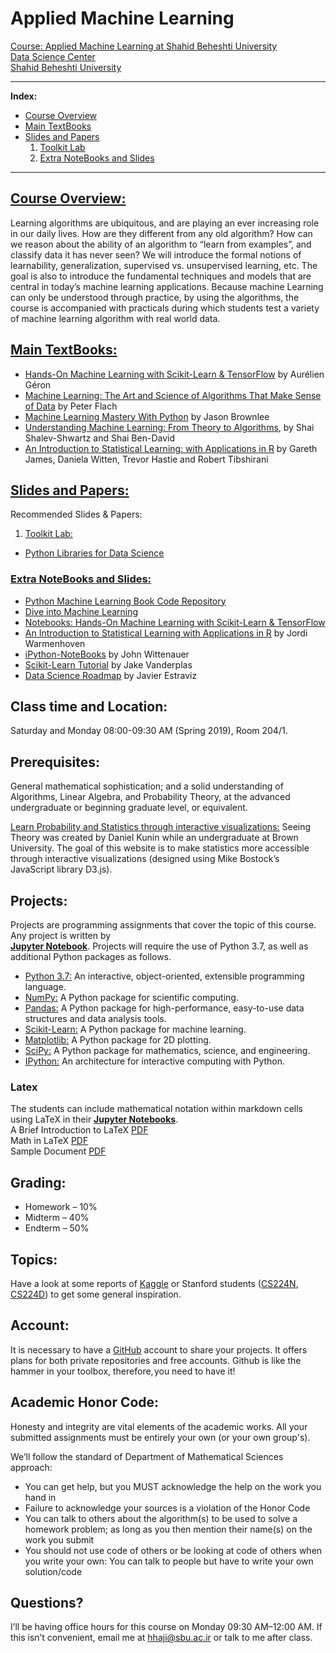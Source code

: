 # Applied Machine Learning 
[Course: Applied Machine Learning at Shahid Beheshti University](http://facultymembers.sbu.ac.ir/hhaji/machine-learning-2017/) <br>
[Data Science Center](http://ds.sbu.ac.ir)<br> 
[Shahid Beheshti University](http://www.sbu.ac.ir/)

---
**Index:**
- [Course Overview](#Course-Overview)
- [Main TextBooks](#Main-TextBooks)
- [Slides and Papers](#Slides-and-Papers)
  1. [Toolkit Lab](#Toolkit-Lab) 
  2. [Extra NoteBooks and Slides](#Extra-NoteBooks-and-Slides)

---

## [Course Overview:](#Course-Overview)
Learning algorithms are ubiquitous, and are playing an ever increasing role in our daily lives. How are they different from any old algorithm? How can we reason about the ability of an algorithm to “learn from examples”, and classify data it has never seen? We will introduce the formal notions of learnability, generalization, supervised vs. unsupervised learning, etc. The goal is also to introduce the fundamental techniques and models that are central in today’s machine learning  applications. Because machine Learning can only be understood through practice, by using the algorithms, the course is accompanied with practicals during which students test a variety of machine learning algorithm with real world data.


## [Main TextBooks:](#Main-TextBooks)
* [Hands-On Machine Learning with Scikit-Learn & TensorFlow](http://shop.oreilly.com/product/0636920052289.do) by  Aurélien Géron <br>
* [Machine Learning: The Art and Science of Algorithms That Make Sense of Data](https://www.cs.bris.ac.uk/~flach/mlbook/) by Peter Flach <br>
* [Machine Learning Mastery With Python](https://machinelearningmastery.com/machine-learning-with-python/) by Jason Brownlee<br>
* [Understanding Machine Learning: From Theory to Algorithms](http://www.cs.huji.ac.il/~shais/UnderstandingMachineLearning), by Shai Shalev-Shwartz and Shai Ben-David <br>
* [An Introduction to Statistical Learning: with Applications in R](http://www-bcf.usc.edu/~gareth/ISL/) by Gareth James, Daniela Witten, Trevor Hastie and Robert Tibshirani <br>

## [Slides and Papers:](#Slides-and-Papers)

Recommended Slides & Papers:
1. [Toolkit Lab:](#Toolkit-Lab) 
  - [Python Libraries for Data Science](https://github.com/hhaji/Tools-in-Data-Science#Python-Libraries-for-Data-Science)


### [Extra NoteBooks and Slides:](#Extra-NoteBooks-and-Slides)
* [Python Machine Learning Book Code Repository](https://github.com/rasbt/python-machine-learning-book) <br>
* [Dive into Machine Learning](https://github.com/hangtwenty/dive-into-machine-learning) <br>
* [Notebooks: Hands-On Machine Learning with Scikit-Learn & TensorFlow](https://github.com/ageron/handson-ml) <br>
* [An Introduction to Statistical Learning with Applications in R](https://github.com/JWarmenhoven/ISLR-python) by Jordi Warmenhoven <br>
* [iPython-NoteBooks](https://github.com/jdwittenauer/ipython-notebooks) by John Wittenauer <br>
* [Scikit-Learn Tutorial](https://github.com/jakevdp/sklearn_tutorial) by Jake Vanderplas <br>
* [Data Science Roadmap](https://github.com/estraviz/data-science-roadmap#4-machine-learning-back-to-top-) by Javier Estraviz <br>


## Class time and Location: 
Saturday and Monday 08:00-09:30 AM (Spring 2019), Room 204/1. 

## Prerequisites:
General mathematical sophistication; and a solid understanding of Algorithms, Linear Algebra, and Probability Theory, at the advanced undergraduate or beginning graduate level, or equivalent.

[Learn Probability and Statistics through interactive visualizations:](https://seeing-theory.brown.edu/index.html#firstPage) Seeing Theory was created by Daniel Kunin while an undergraduate at Brown University. The goal of this website is to make statistics more accessible through interactive visualizations (designed using Mike Bostock’s JavaScript library D3.js).

## Projects:
Projects are programming assignments that cover the topic of this course. Any project is written by  
**[Jupyter Notebook](http://jupyter.org)**. Projects will require the use of Python 3.7, as well as additional Python packages as follows. <br>
* [Python 3.7:](https://www.python.org/downloads/) An interactive, object-oriented, extensible programming language. <br>
* [NumPy:](http://www.numpy.org) A Python package for scientific computing. <br>
* [Pandas:](https://pandas.pydata.org) A Python package for high-performance, easy-to-use data structures and data analysis tools. <br>
* [Scikit-Learn:](https://scikit-learn.org/stable/) A Python package for machine learning. <br>
* [Matplotlib:](https://matplotlib.org) A Python package for 2D plotting. <br>
* [SciPy:](https://www.scipy.org) A Python package for mathematics, science, and engineering. <br>
* [IPython:](https://ipython.org) An architecture for interactive computing with Python. <br>

### Latex
The students can include mathematical notation within markdown cells using LaTeX in their **[Jupyter Notebooks](http://jupyter.org)**.<br>
A Brief Introduction to LaTeX [PDF](https://www.seas.upenn.edu/~cis519/spring2018/assets/resources/latex/latex.pdf)  <br>
Math in LaTeX [PDF](https://www.seas.upenn.edu/~cis519/spring2018/assets/resources/latex/math.pdf) <br>
Sample Document [PDF](https://www.seas.upenn.edu/~cis519/spring2018/assets/resources/latex/sample.pdf) <br>

## Grading:
* Homework – 10%
* Midterm – 40%
* Endterm – 50%

## Topics:
Have a look at some reports of [Kaggle](https://www.kaggle.com/) or Stanford students ([CS224N](http://nlp.stanford.edu/courses/cs224n/2015/), [CS224D](http://cs224d.stanford.edu/reports_2016.html)) to get some general inspiration.

## Account:
It is necessary to have a [GitHub](https://github.com/) account to share your projects. It offers plans for both private repositories and free accounts. Github is like the hammer in your toolbox, therefore, you need to have it!

## Academic Honor Code:
Honesty and integrity are vital elements of the academic works. All your submitted assignments must be entirely your own (or your own group's).

We’ll follow the standard of Department of Mathematical Sciences approach: 
* You can get help, but you MUST acknowledge the help on the work you hand in <br>
* Failure to acknowledge your sources is a violation of the Honor Code <br>
*  You can talk to others about the algorithm(s) to be used to solve a homework problem; as long as you then mention their name(s) on the work you submit <br>
* You should not use code of others or be looking at code of others when you write your own: You can talk to people but have to write your own solution/code <br>

## Questions?
I’ll be having office hours for this course on Monday 09:30 AM–12:00 AM. If this isn’t convenient, email me at hhaji@sbu.ac.ir or talk to me after class.
